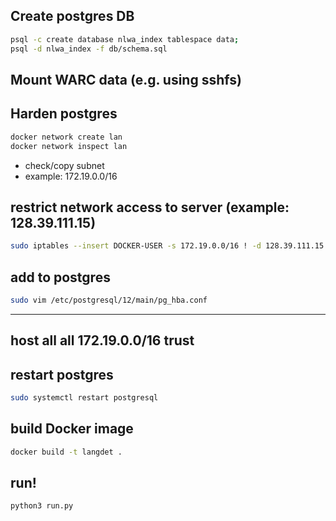 ## Create postgres DB

```bash
psql -c create database nlwa_index tablespace data;
psql -d nlwa_index -f db/schema.sql
```

## Mount WARC data (e.g. using sshfs)

## Harden postgres

```bash
docker network create lan
docker network inspect lan
```

- check/copy subnet
- example: 172.19.0.0/16

## restrict network access to server (example: 128.39.111.15)

```bash
sudo iptables --insert DOCKER-USER -s 172.19.0.0/16 ! -d 128.39.111.15 -j DROP
```

## add to postgres

```bash
sudo vim /etc/postgresql/12/main/pg_hba.conf
```
---
host    all             all             172.19.0.0/16           trust
---

## restart postgres

```bash
sudo systemctl restart postgresql
```

## build Docker image
```bash
docker build -t langdet .
```

## run!
```bash
python3 run.py
```
